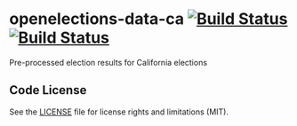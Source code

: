 # openelections-data-ca [![Build Status](https://github.com/openelections/openelections-data-ca/actions/workflows/tests.yml/badge.svg?branch=master)](https://github.com/openelections/openelections-data-ca/actions) [![Build Status](https://github.com/openelections/openelections-data-ca/actions/workflows/format_tests.yml/badge.svg?branch=master)](https://github.com/openelections/openelections-data-ca/actions)
Pre-processed election results for California elections

## Code License

See the [LICENSE](LICENSE.md) file for license rights and limitations (MIT).
